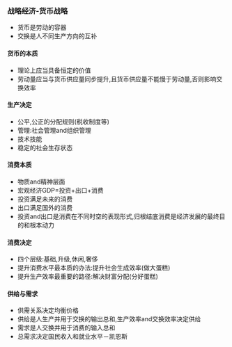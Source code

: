 ### 战略经济-货币战略
* 货币是劳动的容器
* 交换是人不同生产方向的互补

#### 货币的本质
* 理论上应当具备恒定的价值
* 劳动量应当与货币供应量同步提升,且货币供应量不能慢于劳动量,否则影响交换效率

#### 生产决定
* 公平,公正的分配规则(税收制度等)
* 管理:社会管理and组织管理
* 技术技能
* 稳定的社会生存状态

#### 消费本质
* 物质and精神层面
* 宏观经济GDP=投资+出口+消费
* 投资满足未来的消费
* 出口满足国外的消费
* 投资and出口是消费在不同时空的表现形式,归根结底消费是经济发展的最终目的和根本动力

#### 消费决定
* 四个层级:基础,升级,休闲,奢侈
* 提升消费水平最本质的办法:提升社会生成效率(做大蛋糕)
* 提升生产效率最重要的路径:解决财富分配(分好蛋糕)

#### 供给与需求
* 供需关系决定均衡价格
* 供给是人生产并用于交换的输出总和,生产效率and交换效率决定供给
* 需求是人交换并用于消费的输入总和
* 总需求决定国民收入和就业水平－凯恩斯



